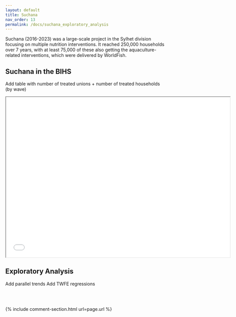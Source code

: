 ```yaml
---
layout: default
title: Suchana
nav_order: 13
permalink: /docs/suchana_exploratory_analysis
---
```




Suchana (2016-2023) was a large-scale project in the Sylhet division focusing on multiple nutrition interventions. It reached 250,000 households over 7 years, with at least 75,000 of these also getting the aquaculture-related interventions, which were delivered by WorldFish. 

## Suchana in the BIHS

Add table with number of treated unions + number of treated households (by wave)

<iframe src="suchana_unions" height="500" width="700"> Suchana Intervention Areas </iframe>


## Exploratory Analysis

Add parallel trends
Add TWFE regressions


<br>
<br>


{% include comment-section.html url=page.url %}

